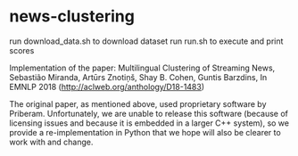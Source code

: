 # news-clustering

run download_data.sh to download dataset
run run.sh to execute and print scores

Implementation of the paper: Multilingual Clustering of Streaming News, Sebastião Miranda, Artūrs Znotiņš, Shay B. Cohen, Guntis Barzdins, In EMNLP 2018 (http://aclweb.org/anthology/D18-1483)

The original paper, as mentioned above, used proprietary software by Priberam. Unfortunately, we are unable to release this software (because of licensing issues and because it is embedded in a larger C++ system), so we provide a re-implementation in Python that we hope will also be clearer to work with and change.
